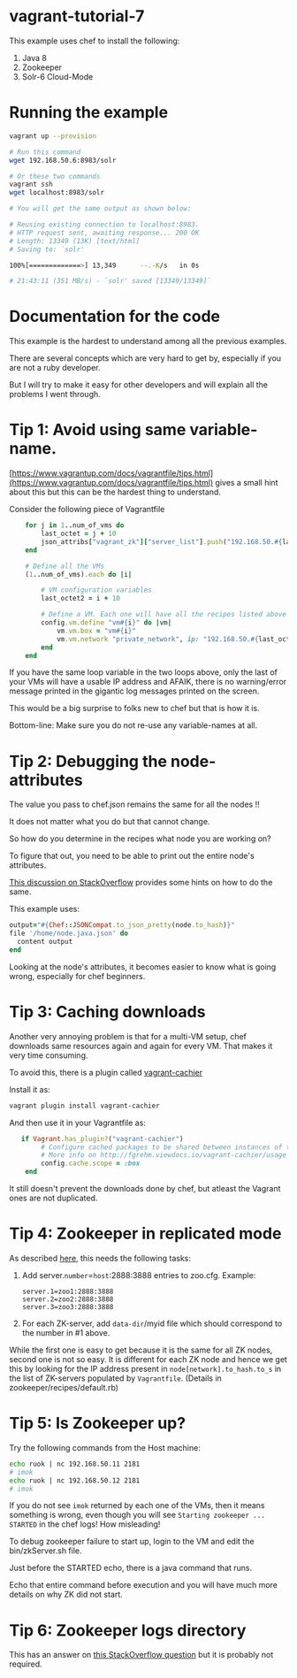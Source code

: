 # vagrant-tutorial-7

This example uses chef to install the following:

1. Java 8
2. Zookeeper
3. Solr-6 Cloud-Mode


# Running the example

```bash
vagrant up --provision

# Run this command
wget 192.168.50.6:8983/solr

# Or these two commands
vagrant ssh
wget localhost:8983/solr

# You will get the same output as shown below:

# Reusing existing connection to localhost:8983.
# HTTP request sent, awaiting response... 200 OK
# Length: 13349 (13K) [text/html]
# Saving to: `solr'

100%[=============>] 13,349      --.-K/s   in 0s

# 21:43:11 (351 MB/s) - `solr' saved [13349/13349]`
```

# Documentation for the code

This example is the hardest to understand among all the previous examples.

There are several concepts which are very hard to get by, especially if you are not a ruby developer.

But I will try to make it easy for other developers and will explain all the problems I went through.


# Tip 1: Avoid using same variable-name.

[https://www.vagrantup.com/docs/vagrantfile/tips.html](https://www.vagrantup.com/docs/vagrantfile/tips.html) 
gives a small hint about this but this can be the hardest thing to understand.

Consider the following piece of Vagrantfile
```ruby
    for j in 1..num_of_vms do
        last_octet = j + 10
        json_attribs["vagrant_zk"]["server_list"].push("192.168.50.#{last_octet}")
    end

    # Define all the VMs
    (1..num_of_vms).each do |i|

        # VM configuration variables
        last_octet2 = i + 10

        # Define a VM. Each one will have all the recipes listed above
        config.vm.define "vm#{i}" do |vm|
            vm.vm.box = "vm#{i}"
            vm.vm.network "private_network", ip: "192.168.50.#{last_octet2}"
        end
    end
```

If you have the same loop variable in the two loops above, only the last of your VMs will have
a usable IP address and AFAIK, there is no warning/error message printed in the gigantic log
messages printed on the screen.

This would be a big surprise to folks new to chef but that is how it is.

Bottom-line: Make sure you do not re-use any variable-names at all.


# Tip 2: Debugging the node-attributes

The value you pass to chef.json remains the same for all the nodes !!

It does not matter what you do but that cannot change.

So how do you determine in the recipes what node you are working on?

To figure that out, you need to be able to print out the entire node's attributes.

[This discussion on StackOverflow](http://stackoverflow.com/questions/27441190/how-print-or-debug-chef-attributes) provides some hints on how to do the same.

This example uses:
```ruby
output="#{Chef::JSONCompat.to_json_pretty(node.to_hash)}"
file '/home/node.java.json' do
  content output
end
```

Looking at the node's attributes, it becomes easier to know what is going
wrong, especially for chef beginners.


# Tip 3: Caching downloads

Another very annoying problem is that for a multi-VM setup, chef downloads same resources
again and again for every VM. That makes it very time consuming.

To avoid this, there is a plugin called [vagrant-cachier](https://github.com/fgrehm/vagrant-cachier) 

Install it as:
```bash
vagrant plugin install vagrant-cachier
```

And then use it in your Vagrantfile as:
```ruby
   if Vagrant.has_plugin?("vagrant-cachier")
        # Configure cached packages to be shared between instances of the same base box.
        # More info on http://fgrehm.viewdocs.io/vagrant-cachier/usage
        config.cache.scope = :box
    end
```

It still doesn't prevent the downloads done by chef, but atleast the Vagrant ones are not duplicated.


# Tip 4: Zookeeper in replicated mode

As described [here](https://zookeeper.apache.org/doc/r3.1.2/zookeeperStarted.html#sc_RunningReplicatedZooKeeper),
this needs the following tasks:

1. Add server.`number`=`host`:2888:3888 entries to zoo.cfg.
   Example:
   
   ```
   server.1=zoo1:2888:3888
   server.2=zoo2:2888:3888
   server.3=zoo3:2888:3888
   ```
   
2. For each ZK-server, add `data-dir`/myid file which should correspond to the number in #1 above.

While the first one is easy to get because it is the same for all ZK nodes, second one is not so easy.
It is different for each ZK node and hence we get this by looking for the IP address present in `node[network].to_hash.to_s` in the list of ZK-servers populated by `Vagrantfile`. (Details in zookeeper/recipes/default.rb)


# Tip 5: Is Zookeeper up?

Try the following commands from the Host machine:
```bash
echo ruok | nc 192.168.50.11 2181
# imok
echo ruok | nc 192.168.50.12 2181
# imok
```
If you do not see `imok` returned by each one of the VMs, then it means something is wrong, even though you will see `Starting zookeeper ... STARTED` in the chef logs! How misleading!

To debug zookeeper failure to start up, login to the VM and edit the bin/zkServer.sh file.

Just before the STARTED echo, there is a java command that runs.

Echo that entire command before execution and you will have much more details on why ZK did not start.


# Tip 6: Zookeeper logs directory

This has an answer on [this StackOverflow question](http://stackoverflow.com/questions/28691341/zookeeper-log-file-not-created-inside-logs-directory) but it is probably not required.


